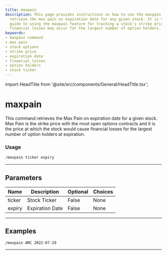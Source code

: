 ```yaml
---
title: maxpain
description: This page provides instructions on how to use the maxpain command to
  retrieve the max pain on expiration date for any given stock. It is the most efficient
  guide to using the maxpain feature for tracking a stock's strike price where maximum
  financial losses may occur for the largest number of option holders.
keywords:
- maxpain command
- max pain
- stock options
- strike price
- expiration date
- financial losses
- option holders
- stock ticker
---
```


import HeadTitle from '@site/src/components/General/HeadTitle.tsx';

<HeadTitle title="maxpain - Options - Telegram - Reference | OpenBB Bot Docs" />

# maxpain

This command retrieves the Max Pain on expiration date for a given stock. Max Pain is the strike price with the most open options contracts and it is the price at which the stock would cause financial losses for the largest number of option holders at expiration.

### Usage

```python wordwrap
/maxpain ticker expiry
```

---

## Parameters

| Name | Description | Optional | Choices |
| ---- | ----------- | -------- | ------- |
| ticker | Stock Ticker | False | None |
| expiry | Expiration Date | False | None |


---

## Examples

```
/maxpain AMC 2022-07-29
```
---
